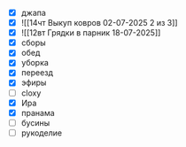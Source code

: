 - [x] джапа
- [x] ![[14чт Выкуп ковров 02-07-2025 2 из 3]]
- [x] ![[12вт Грядки в парник 18-07-2025]]
- [x] сборы
- [x] обед
- [x] уборка 
- [x] переезд
- [x] эфиры
- [ ] cloxy
- [x] Ира
- [x] пранама
- [ ] бусины
- [ ] рукоделие